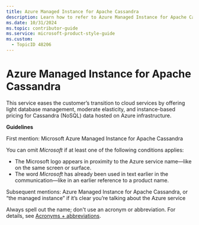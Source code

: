 ```yaml
---
title: Azure Managed Instance for Apache Cassandra
description: Learn how to refer to Azure Managed Instance for Apache Cassandra in your content.
ms.date: 10/31/2024
ms.topic: contributor-guide
ms.service: microsoft-product-style-guide
ms.custom:
  - TopicID 48206
---
```



# Azure Managed Instance for Apache Cassandra

This service eases the customer’s transition to cloud services by offering light database management, moderate elasticity, and instance-based pricing for Cassandra (NoSQL) data hosted on Azure infrastructure.

**Guidelines**

First mention: Microsoft Azure Managed Instance for Apache Cassandra

You can omit *Microsoft* if at least one of the following conditions applies:

- The Microsoft logo appears in proximity to the Azure service name—like on the same screen or surface.
- The word *Microsoft* has already been used in text earlier in the communication—like in an earlier reference to a product name.

Subsequent mentions: Azure Managed Instance for Apache Cassandra, or “the managed instance” if it’s clear you’re talking about the Azure service

Always spell out the name; don't use an acronym or abbreviation. For details, see [Acronyms + abbreviations](~\acronyms-and-abbreviations.md).


